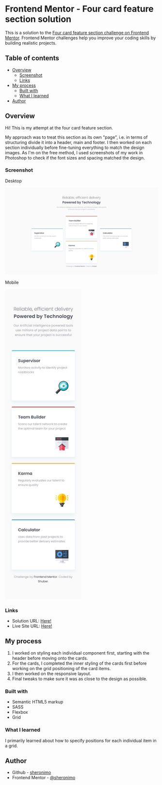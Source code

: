 # Frontend Mentor - Four card feature section solution

This is a solution to the [Four card feature section challenge on Frontend Mentor](https://www.frontendmentor.io/challenges/four-card-feature-section-weK1eFYK). Frontend Mentor challenges help you improve your coding skills by building realistic projects.

## Table of contents

- [Overview](#overview)
  - [Screenshot](#screenshot)
  - [Links](#links)
- [My process](#my-process)
  - [Built with](#built-with)
  - [What I learned](#what-i-learned)
- [Author](#author)

## Overview

Hi! This is my attempt at the four card feature section.

My approach was to treat this section as its own "page", i.e. in terms of structuring divide it into a header, main and footer. I then worked on each section individually before fine-tuning everything to match the design images. As I'm on the free method, I used screenshots of my work in Photoshop to check if the font sizes and spacing matched the design.

### Screenshot

Desktop

![](./screenshots/screenshot_desktop.jpg)

Mobile

![](./screenshots/screenshot_mobile.jpg)

### Links

- Solution URL: [Here!](https://github.com/sheronimo/frontendmentor-fourcard)
- Live Site URL: [Here!](https://sheronimo.github.io/frontendmentor-fourcard/)

## My process

1. I worked on styling each individual component first, starting with the header before moving onto the cards.
2. For the cards, I completed the inner styling of the cards first before working on the grid positioning of the card items.
3. I then worked on the responsive layout.
4. Final tweaks to make sure it was as close to the design as possible.

### Built with

- Semantic HTML5 markup
- SASS
- Flexbox
- Grid

### What I learned

I primarily learned about how to specify positions for each individual item in a grid.

## Author

- Github - [sheronimo](https://github.com/sheronimo)
- Frontend Mentor - [@sheronimo](https://www.frontendmentor.io/profile/sheronimo)
